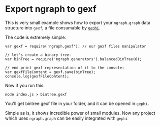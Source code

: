 # Export ngraph to gexf

This is very small example shows how to export your `ngraph.graph` data structure
into `gexf`, a file consumable by [`gephi`](https://gephi.org/).

The code is extremely simple:

```
var gexf = require('ngraph.gexf'); // our gexf files manipulator

// let's create a binary tree:
var binTree = require('ngraph.generators').balancedBinTree(6);

// end print gexf representation of it to the console:
var gexfFileContent = gexf.save(binTree);
console.log(gexfFileContent);
```

Now if you run this:
```
node index.js > bintree.gexf
```

You'll get bintree.gexf file in your folder, and it can be opened in `gephi`.

Simple as is, it shows incredible power of small modules. Now any project which
uses `ngraph.graph` can be easily integrated with `gephi`
